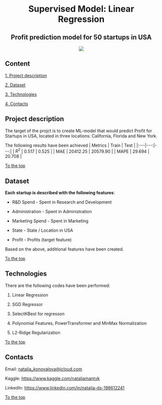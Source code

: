 # <center> Supervised Model: Linear Regression </center>

## <center> Profit prediction model for 50 startups in USA </center>

<center> <img src = https://st4.depositphotos.com/1350793/23132/i/600/depositphotos_231329254-stock-photo-startup-with-young-man.jpg> </center>

## Content

[1. Project description](README.md#project-description)

[2. Dataset](README.md#dataset)

[3. Technologies](README.md#technologies)

[4. Contacts](README.md#contacts)

## Project description
The target of the projct is to create ML-model that would predict Profit for Startups in USA, located in three locations: California, Florida and New York.

The following results have been achieved
| Metrics | Train | Test |
|:---|---:|---:|
| $R^2$ | 0.517 | 0.525 |
| MAE | 20412.25 | 20579.90 |
| MAPE | 29.694 | 20.708 |


[To the top](README.md#content)

## Dataset

**Each startup is described with the following features**:

- R&D Spend - Spent in Research and Development

- Administration - Spent in Administration

- Marketing Spend - Spent in Marketing

- State - State / Location in USA

- Profit - Profits (target feature)

Based on the above, additional features have been created.

[To the top](README.md#content)

## Technologies

There are the following codes have been performed:

1. Linear Regression

2. SGD Regressor

3. SelectKBest for regresson

4. Polynomial Features, PowerTransformer and MinMax Normalization

5. L2-Ridge Regularization

[To the top](README.md#content)

## Contacts

Email: natalia_konovalova@icloud.com

Kaggle: https://www.kaggle.com/nataliamantyk 

LinkedIn: https://www.linkedin.com/in/natalia-ds-198612241


[To the top](README.md#content)
